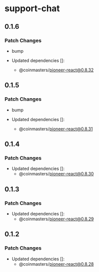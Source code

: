# support-chat

## 0.1.6

### Patch Changes

- bump

- Updated dependencies []:
  - @coinmasters/pioneer-react@0.8.32

## 0.1.5

### Patch Changes

- bump

- Updated dependencies []:
  - @coinmasters/pioneer-react@0.8.31

## 0.1.4

### Patch Changes

- Updated dependencies []:
  - @coinmasters/pioneer-react@0.8.30

## 0.1.3

### Patch Changes

- Updated dependencies []:
  - @coinmasters/pioneer-react@0.8.29

## 0.1.2

### Patch Changes

- Updated dependencies []:
  - @coinmasters/pioneer-react@0.8.28
